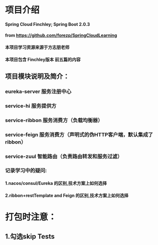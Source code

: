 # 项目介绍
#### Spring Cloud Finchley; Spring Boot 2.0.3 
#### from https://github.com/forezp/SpringCloudLearning
#### 本项目学习资源来源于方志朋老师
#### 本项目包含 Finchley版本 前五篇的内容


## 项目模块说明及简介：
### eureka-server  服务注册中心
### service-hi     服务提供方
### service-ribbon 服务消费方（负载均衡器）
### service-feign  服务消费方（声明式的伪HTTP客户端，默认集成了ribbon）
### service-zuul   智能路由（负责路由转发和服务过滤）


### 记录学习中的疑问:
#### 1.nacos/consul/Eureka 的区别,技术方案上如何选择
#### 2.ribbon+restTemplate and Feign 的区别,技术方案上如何选择


# 打包时注意：
## 1.勾选skip Tests